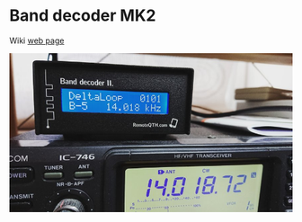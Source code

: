 # Band decoder MK2

Wiki [web page](https://remoteqth.com/wiki/index.php?page=Band+decoder+MK2)

![Hardware](bd2.jpg)
